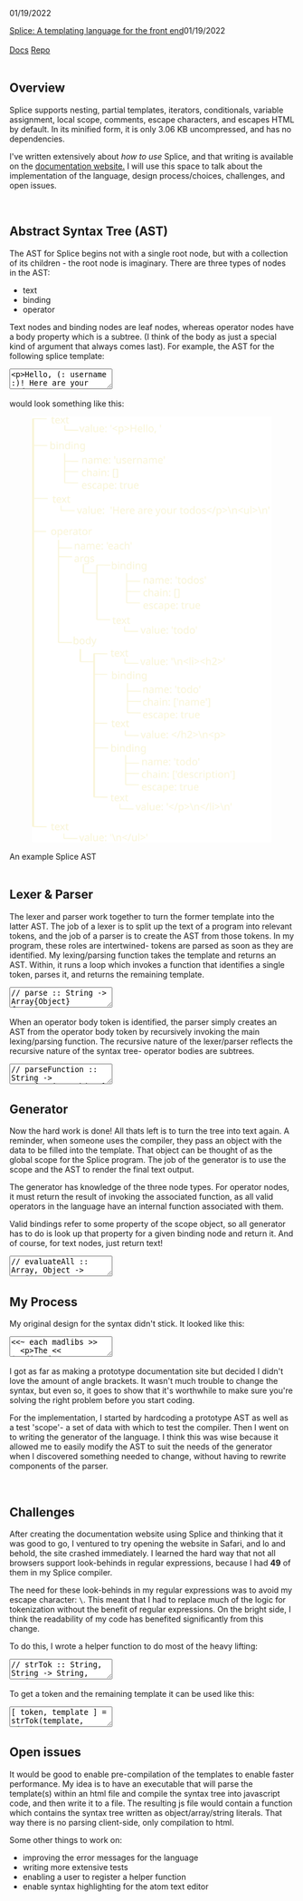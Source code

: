 01/19/2022
<div>
<a class="portfolio_link" href="#splice_writeup">Splice: A templating language for the front end</a><time datetime="2022-01-19">01/19/2022</time>
<article id="splice_writeup" loading="lazy">
<br>
<a target="_blank" rel="noopener noreferrer" href="https://duncan-britt.github.io/splice-docs">Docs</a>
<a target="_blank" rel="noopener noreferrer" href="https://github.com/Duncan-Britt/Splice-Lang">Repo</a>
<br>
<br>

## Overview

Splice supports nesting, partial templates, iterators, conditionals, variable assignment, local scope, comments, escape characters, and escapes HTML by default. In its minified form, it is only 3.06 KB uncompressed, and has no dependencies.

I've written extensively about *how to use* Splice, and that writing is available on the <a target="_blank" rel="noopener noreferrer" href="https://duncan-britt.github.io/splice-docs">documentation website.</a> I will use this space to talk about the implementation of the language, design process/choices, challenges, and open issues.

<br>

## Abstract Syntax Tree (AST)

The AST for Splice begins not with a single root node, but with a collection of its children - the root node is imaginary. There are three types of nodes in the AST:
- text
- binding
- operator

Text nodes and binding nodes are leaf nodes, whereas operator nodes have a body property which is a subtree. (I think of the body as just a special kind of argument that always comes last). For example, the AST for the following splice template:


<textarea data-lang="">
<p>Hello, (: username :)! Here are your todos:</p>
<ul>
  (:~ each todos as 'todo {
    <li>
      <h2>(: todo.name :)</h2>
      <p>(: todo.description :)</p>
    </li>
  }:)
</ul>
</textarea>
<br>

would look something like this:

<figure>

![diagram](public/images/ast.svg)

</figure>
<figcaption>An example Splice AST</figcaption>
<br>

## Lexer & Parser

The lexer and parser work together to turn the former template into the latter AST. The job of a lexer is to split up the text of a program into relevant tokens, and the job of a parser is to create the AST from those tokens. In my program, these roles are intertwined- tokens are parsed as soon as they are identified. My lexing/parsing function takes the template and returns an AST. Within, it runs a loop which invokes a function that identifies a single token, parses it, and returns the remaining template.

<textarea data-lang="javascript">
// parse :: String -> Array{Object}
function parse(template) {
  const ast = [];

  while (template) {
    template = parseToken(template, ast);
  }

  return ast;
}
</textarea>
<br>

When an operator body token is identified, the parser simply creates an AST from the operator body token by recursively invoking the main lexing/parsing function. The recursive nature of the lexer/parser reflects the recursive nature of the syntax tree- operator bodies are subtrees.

<textarea data-lang="javascript">
// parseFunction :: String -> Array{String, Object}
function parseFunction(template) {
  //... code omitted for brevity
  [ token, bodyAST ] = parseBody(template);
  //...
  const expr = {
    type: 'op',
    name: op,
    args: args,
    body: bodyAST,
  };
  //...
}

// parseBody :: String -> Array{String, Array{Object}}
function parseBody(template) {
  //...
  return [resultToken, parse(body)];
}
</textarea>

<br>

## Generator

Now the hard work is done! All thats left is to turn the tree into text again. A reminder, when someone uses the compiler, they pass an object with the data to be filled into the template. That object can be thought of as the global scope for the Splice program. The job of the generator is to use the scope and the AST to render the final text output.

The generator has knowledge of the three node types. For operator nodes, it must return the result of invoking the associated function, as all valid operators in the language have an internal function associated with them.

Valid bindings refer to some property of the scope object, so all generator has to do is look up that property for a given binding node and return it. And of course, for text nodes, just return text!

<textarea data-lang="javascript">
// evaluateAll :: Array, Object -> String
function evaluateAll(ast, scope) {
  return ast.reduce((html, expr) => html + evaluate(expr, scope), "");
}

// evaluate :: Object, Object -> String
function evaluate(expr, scope) {
  switch (expr.type) {
    case "op":
      return templateFns[expr.name](scope, ...expr.args, expr.body);
    case "binding":
      let value = expr.chain.reduce((data, prop) => data[prop], scope[expr.name]);
      if (typeof value == 'string') {
        return expr.escape ? escapeHTML(value) : value;
      }

      return value;
    case 'text':
      return escapeChars(expr.value);
  }
}
</textarea>
<br>

## My Process

My original design for the syntax didn't stick. It looked like this:

<textarea data-lang="">
<<~ each madlibs >>
  <p>The << $.adjective >> << $.noun >> << $.verb >></p>
<< end >>
</textarea>
<br>

I got as far as making a prototype documentation site but decided I didn't love the amount of angle brackets. It wasn't much trouble to change the syntax, but even so, it goes to show that it's worthwhile to make sure you're solving the right problem before you start coding.

For the implementation, I started by hardcoding a prototype AST as well as a test 'scope'- a set of data with which to test the compiler. Then I went on to writing the generator of the language. I think this was wise because it allowed me to easily modify the AST to suit the needs of the generator when I discovered something needed to change, without having to rewrite components of the parser.

<br>

## Challenges

After creating the documentation website using Splice and thinking that it was good to go, I ventured to try opening the website in Safari, and lo and behold, the site crashed immediately. I learned the hard way that not all browsers support look-behinds in regular expressions, because I had **49** of them in my Splice compiler.

The need for these look-behinds in my regular expressions was to avoid my escape character: `\`. This meant that I had to replace much of the logic for tokenization without the benefit of regular expressions. On the bright side, I think the readability of my code has benefited significantly from this change.

To do this, I wrote a helper function to do most of the heavy lifting:

<textarea data-lang="javascript">
// strTok :: String, String -> String, String
function strTok(text, endChars, chop = false) {
  let i = 0;
  let j = endChars.length;
  while (j <= text.length) {
    if (text.slice(i, j) == endChars && text.slice(i-1, j) != '\\' + endChars) {
      if (chop) {
        return [text.slice(0, i), text.slice(i + endChars.length)];
      } else {
        return [text.slice(0, i), text.slice(i)];
      }
    }
    i++;
    j++;
  }
  return [text, ''];
}
</textarea>
<br>

To get a token and the remaining template it can be used like this:

<textarea data-lang="javascript">
[ token, template ] = strTok(template, '(:');
</textarea>
<br>

## Open issues

It would be good to enable pre-compilation of the templates to enable faster performance. My idea is to have an executable that will parse the template(s) within an html file and compile the syntax tree into javascript code, and then write it to a file. The resulting js file would contain a function which contains the syntax tree written as object/array/string literals. That way there is no parsing client-side, only compilation to html.

Some other things to work on:
- improving the error messages for the language
- writing more extensive tests
- enabling a user to register a helper function
- enable syntax highlighting for the atom text editor

<br>

</article>
</div>
